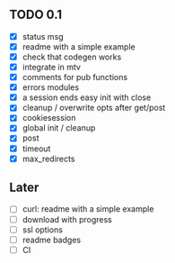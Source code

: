 ## TODO 0.1

- [x] status msg
- [x] readme with a simple example
- [x] check that codegen works
- [x] integrate in mtv
- [x] comments for pub functions
- [x] errors modules
- [x] a session ends easy init with close
- [x] cleanup / overwrite opts after get/post
- [x] cookiesession
- [x] global init / cleanup
- [x] post
- [x] timeout
- [x] max_redirects

## Later

- [ ] curl: readme with a simple example
- [ ] download with progress
- [ ] ssl options
- [ ] readme badges
- [ ] CI
